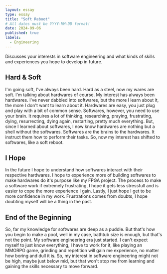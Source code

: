```yaml
---
layout: essay
type: essay
title: "Soft Reboot"
# All dates must be YYYY-MM-DD format!
date: 2024-09-06
published: true
labels:
  - Engineering
---
```


Discusses your interests in software engineering and what kinds of skills and experiences you hope to develop in future.

<h2> Hard & Soft</h2>
I'm going soft, I've always been hard. Hard as a steel, now my wares are soft. I'm talking about hardwares of course. My interest has always been hardwares. I've never dabbled into softwares, but the more I learn about it, the more I don't want to learn about it. Hardwares are easy, you just plug and play with a bit of common sense. Softwares, however, you need to use your brain. It requires a lot of thinking, researching, praying, frustrating, dying, resurrecting, dying again, restarting, pretty much everything. But, since I learned about softwares, I now know hardwares are nothing but a shell without the softwares. Softwares are the brains to the hardwares. It instruct them how to perform their tasks. So, now my interest has shifted to softwares, like a soft reboot.

<h2> I Hope </h2>
In the future I hope to understand how softwares interact with their respective hardwares. I hope to experience more of building softwares to make hardwares do it's purpose like my FPGA project. The process to make a software work if extremely frustrating, I hope it gets less stressfull and is easier to cope the more experience I gain. Lastly, I just hope I get to be more confidence in my work. Frustrations comes from doubts, I hope doubting myself will be a thing in the past.

<h2> End of the Beginning </h2>
So, far my knowledge for softwares are deep as a puddle. But that's how you begin to make a pool, well in my case, bathtub size is enough, but that's not the point. My software engineering era just started. I can't expect myself to just know everything, I have to work for it, like playing an MMORPG game, grinding and repetition will gain me experience, no matter how boring and dull it is. So, my interest in software engineering might not be high, maybe just below mid, but that won't stop me from learning and gaining the skills necessary to move forward. 




